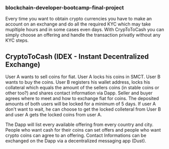 ### blockchain-developer-bootcamp-final-project

Every time you want to obtain crypto currencies you have to make an account on an exchange and do all the required KYC which may take mupltiple hours and in some cases even days. With CrypToToCash you can simply choose an offering and handle the transaction privatly without any KYC steps.

## CryptoToCash (IDEX - Instant Decentralized Exchange)

User A wants to sell coins for fiat. User A locks his coins in SMCT. User B wants to buy the coins. User B registers his wallet address, locks his collateral which equals the amount of the sellers coins (in stable coins or other too?) and shares contact information via Dapp. Seller and buyer agrees where to meet and how to exchange fiat for coins. The deposited amounts of both users will be locked for a minimum of 5 days. If user A don't want to wait, he can choose to get the locked colleteral from User B and user A gets the locked coins from user A. 


The Dapp will list every available offering from every country and city. People who want cash for their coins can set offers and people who want crypto coins can agree to an offering. Contact Informations can be exchanged on the Dapp via a decentralized messaging app (Dust). 
